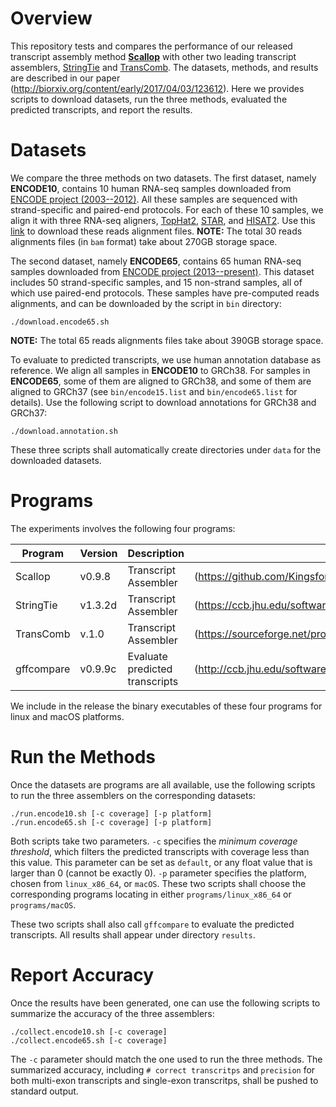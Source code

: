 # Overview

This repository tests and compares the performance of our released transcript assembly method
[**Scallop**](https://github.com/Kingsford-Group/scallop) with other two leading transcript assemblers,
[StringTie](https://ccb.jhu.edu/software/stringtie/) and
[TransComb](https://sourceforge.net/projects/transcriptomeassembly/files/).
The datasets, methods, and results are described in our paper
(http://biorxiv.org/content/early/2017/04/03/123612).
Here we provides scripts to download datasets, run the three methods, evaluated the
predicted transcripts, and report the results.

# Datasets
We compare the three methods on two datasets. The first dataset, namely **ENCODE10**,
contains 10 human RNA-seq samples downloaded from [ENCODE project (2003--2012)](https://genome.ucsc.edu/ENCODE/).
All these samples are sequenced with strand-specific and paired-end protocols.
For each of these 10 samples, we align it with three RNA-seq aligners,
[TopHat2](https://ccb.jhu.edu/software/tophat/index.shtml),
[STAR](https://github.com/alexdobin/STAR), and
[HISAT2](https://ccb.jhu.edu/software/hisat2/index.shtml).
Use this [link](https://cmu.box.com/s/j4d1ysta09q786drxf4z4evt49sevibg) to download these reads alignment files.
**NOTE:** The total 30 reads alignments files (in `bam` format) take about 270GB storage space.

The second dataset, namely **ENCODE65**,
contains 65 human RNA-seq samples downloaded from [ENCODE project (2013--present)](https://www.encodeproject.org/).
This dataset includes 50 strand-specific samples, and 15 non-strand samples, all of which use paired-end protocols.
These samples have pre-computed reads alignments, and can be downloaded by the script in `bin` directory:
```
./download.encode65.sh
```
**NOTE:** The total 65 reads alignments files take about 390GB storage space.

To evaluate to predicted transcripts, we use human annotation database as reference. 
We align all samples in **ENCODE10** to GRCh38. For samples in **ENCODE65**, some of
them are aligned to GRCh38, and some of them are aligned to GRCh37
(see `bin/encode15.list` and `bin/encode65.list` for details).
Use the following script to download annotations for GRCh38 and GRCh37:
```
./download.annotation.sh
```

These three scripts shall automatically create directories under `data` for the downloaded datasets.

# Programs

The experiments involves the following four programs:

Program | Version | Description | URL
------------ | ------------ | ------------ | ------------
Scallop | v0.9.8 | Transcript Assembler | (https://github.com/Kingsford-Group/scallop) 
StringTie | v1.3.2d | Transcript Assembler | (https://ccb.jhu.edu/software/stringtie/) 
TransComb | v.1.0 | Transcript Assembler | (https://sourceforge.net/projects/transcriptomeassembly/files/)
gffcompare | v0.9.9c | Evaluate predicted transcripts | (http://ccb.jhu.edu/software/stringtie/gff.shtml)

We include in the release the binary executables of these four programs for linux and macOS platforms.

# Run the Methods

Once the datasets are programs are all available, use the following scripts
to run the three assemblers on the corresponding datasets:
```
./run.encode10.sh [-c coverage] [-p platform]
./run.encode65.sh [-c coverage] [-p platform]
```
Both scripts take two parameters. `-c` specifies the *minimum coverage threshold*,
which filters the predicted transcripts with coverage less than this value. 
This parameter can be set as `default`, or any float value that is larger than 0 (cannot be exactly 0).
`-p` parameter specifies the platform, chosen from `linux_x86_64`, or `macOS`.
These two scripts shall choose the corresponding programs locating in either `programs/linux_x86_64` or `programs/macOS`.

These two scripts shall also call `gffcompare` to evaluate the predicted transcripts. 
All results shall appear under directory `results`.

# Report Accuracy

Once the results have been generated, one can use the following scripts to summarize the accuracy of the three assemblers:
```
./collect.encode10.sh [-c coverage]
./collect.encode65.sh [-c coverage]
```
The `-c` parameter should match the one used to run the three methods. 
The summarized accuracy, including `# correct transcritps` and `precision` for both multi-exon transcripts
and single-exon transcritps, shall be pushed to standard output.
